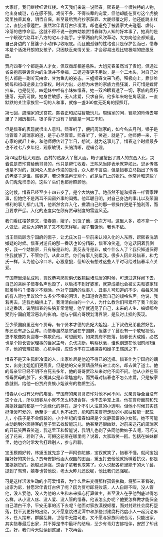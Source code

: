 
大家好，我们继续细读红楼。今天我们来说一说熙春。熙春是一个很独特的人物，他出身成谜，存在感不强，戏份不多，不得长辈的宠爱，但他却能在贾府这个虎狼窝里独善其身，明哲自保，甚至最后贾府抄家获罪、大厦倾覆之际，他还能跳出红尘，直接出家遁世。虽然常伴青灯古佛凄清，却也避免了被婆家丈夫磋磨、虐待、冷落的悲惨命运。这就不得不说一说四姑娘贾惜春鲜为人知的好本事了，她真的是一个眼观六路耳听八方的宅斗小能手。宁荣两府的风吹草动，大方向他全都知道，自己身边的丫鬟婆子小动作尽收眼底。而且他孤僻的性格也只是保护色而已，惜春本是个活泼开朗的女孩子，只因缺乏亲情关爱，才会容易出现比较极端的应激反应。

贾府四春个个都是美人才女，但双商却相差悬殊。大姐元春虽然当了贵妃，但通过省亲抱怨哭诉宫内的生活并不幸福，二姐迎春更不用说，是一个二木头，对自己对别人都是一副听天由命、甘为鱼肉的姿态。三姐探春文采飞扬，积极向上，靠恭维嫡母和祖母逆袭上位掌权，时兴力出，必想为末世的家族力挽狂澜，只可惜是螳臂挡车，也是徒劳。四姐妹中唯有小妹妹惜春，她一双冷眼看透了一切，家族的腐朽堕落，无药可救。她身世敏感，无人疼爱，只求自保。他多年来站在角落里，一直默默的关注家族里一切的人和事，就像一盏360度无死角的探照灯。

第七回，周瑞家的送宫花，熙春正和尼姑智能玩儿。周瑞家的问，智能的师傅去哪里了？阅历相共，银子得了没有？智能是一问三不知。

但是惜春的表现就很出人意料。熙春听了，便问周瑞家的，如今各庙月利，银子是谁管着？周瑞家的道，是于心尽管着。熙春听了，笑道，就是了。他师傅一来，于心家的就赶上来，和他师傅估计了半日，想试，就为这事儿了。惜春这个时候最多也不过七八岁年纪，观察敏锐，头脑清晰，逻辑合理。

第74回抄检大观园，西村的贴身大丫鬟入画。箱子里搜出了男人的东西入化，哭着说是贾珍赏给他哥哥的，他只是帮忙收着。王熙凤当即表示就算如此，思乡传递也是不对的，就问众人思乡传递的是谁，众人都不言语，但是惜春立马指出了传递的老婆子是谁。熙春道，若说传递再无别个，必是后门上的张妈。他常肯和这些丫头们鬼鬼祟祟的，这些丫头们也都肯照顾他。

这时候，惜春已经至少十四五岁了，是个大姑娘了。她虽然不能和探春一样管家理事，但她绝不是两耳不闻窗外事的闺秀。他耳聪目明，对自己身边的事儿以及荣国福利的事儿都门儿清，他断然舍弃入化，撇清自己的那一顿操作更是干脆利落，而且要求严惩。入化的态度实在颇有贾母制度的雷霆风范。

我们看红楼梦原文，惜春道，嫂子，别饶了他，这次方可。这里人多，若不拿一个人做法，那些大的听见了又不知怎样呢。嫂子若饶他，我也不依。

当王熙凤顾念宁国府的面子，让尤氏次日一早前来认领入化的人东西，帮熙春洗清嫌疑的时候。惜春对游氏的那一番话也10分精彩，惜春冷笑道，你这话问着我倒好，我一个姑娘家，只有躲是非的，我反去寻是非，成个什么人了？我只知道保得住我就够了，不管你们，从此以后，你们有事儿别累我。很多人因此骂惜春，和尤氏一样，认为他心冷口冷，心狠意狠，但却没有想过这些人平时可给过惜春半点关爱。

宁国府里淫乱成风，贾政恭喜爬灰俱优致翘巨堵荒唐的时候，可想过这样闹下去，自己的亲妹子惜春名声也毁了，以后找不到好婆家，就算成婚也会被丈夫和婆家轻贱羞辱吗？惜春才不糊涂，他对宁国府的烂事儿、丑事儿可知道的不少，每每风闻的有人背地里议论什么多少不堪的闲话，也知道会连累自己的规格名声。他说，我若再去，连我也编排上了，我清清白白的一个人，为什么教你们带累坏了我？能说出这番话，说明惜春的头脑非常清醒，他早就遇见了自己，未来的人生、婚姻都会受到宁国府荒淫恶名的影响。他与宁国府哥嫂划清界限，是及时止损的表现。

至少荣国府里还有个贾母，有个贤孝才德的贵妃大姐姐，上下叔伯兄弟虽然好色，却还没有那么乱葬。而惜春虽然是寄居在宁国府，但婆子丫鬟没有一个敢轻视他，更不敢像欺负迎春一样欺负他。可想而知，如果贾府不败落，惜春长大成婚，必然也是个擅长管家理事的当家主母，杀伐决断，明察秋毫，谁也别想在他眼前闹1蛾子，他的管理技能、心机手段，应该也不在三姐探春和嫂子王熙凤之下。

惜春不是天生孤僻冷漠的人，出家维尼是他迫不得已的选择。惜春作为宁国府的嫡女，出身比姐姐们更高贵，但是她的父亲贾靖虽然有进士功名，却去做了道士。他的母亲早已经不明不白死去多年，他的哥哥贾珍从来对他不闻不问。他从小养在唐祖母贾母的膝下，处境其实是非常尴尬的，而贾母对惜春也不怎么疼爱，只是按家族就例，给他一份贾府贵族小姐该有的物质生活。

惜春从小没有父母的疼爱，宁国府的亲哥哥贾珍对他不闻不问，父亲贾静全当没有这个女儿，所以惜春从小就不怎么积极合群，也不去争宠上进。他在贾母面前和兄弟姐妹面前都是一个边缘化的存在，是个不引人注意的小透明。但他小时候其实还挺活泼可爱的，他至少一点儿也不社恐，能和前来贾府走动的小尼姑智能一起玩儿，小孩子是不会假装的。小小年纪的惜春如果是个文静孤僻的小女孩，她不可能主动跑到外面待客的屋子里去找智能玩儿。他甚至还很幽默，对前来送花的周瑞家的开玩笑西春笑道，我这里正和智能说，我明儿也剃了头同他做姑子去呢，可巧又送了花来，若剃了头，可把这花带在哪里呢？说着，大家取笑一回。包括在姊妹群里，她也会时常发言打趣别人，参与群聊。

宝玉模颜好转，林黛玉就先念了一声阿弥陀佛，宝钗就笑了，惜春不懂，就问宝姐姐好好的笑什么？贾母安排他画大观园的图画，黛玉打去他他就娇嗔着抗议，都是宝姐姐赞的。她越发逞强，这会子拿我也取笑了。众人说起各房里能干的大丫鬟，提到了鸳鸯，嬉春也赞他说，老太太昨儿还说呢，他比我们还强呢。

可是这样活泼生动的小可爱惜春，为什么后来变得那样孤僻执拗，将那三春看破，出家为尼，甘愿常伴青灯古佛了呢？因为贾府即将败落，人人自顾不暇，没人管他，没人爱他，没人为他的人生和未来操心打算做主，甚至没人在乎他到底过得怎么样。从小没人疼、没人爱、没人管的惜春，他该怎么办呢？他要怎样做才能保全自己清白干净，平安无事的活下去呢？他面对家族漠视倾覆，面对封建社会腐朽堕落，找不到更好的出路，又不愿意跳进泥潭中和那些封建腐朽路度小人一起沉沦麻木，任人摆布，群魔乱舞，世俗中无路可走，又不愿与家族同流合污，只能出家。其实惜春最后出家，并不算是书中最坏的结局，至少有青灯古佛相伴，安然了却此生。好，我们今天就读到这里，下次再会。



